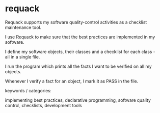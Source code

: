 # requack
Requack supports my software quality-control activities as a checklist maintenance tool.

I use Requack to make sure that the best practices are implemented in my software.



I define my software objects, their classes and a checklist for each class - all in a single file.

I run the program which prints all the facts I want to be verified on all my objects.

Whenever I verify a fact for an object, I mark it as PASS in the file.



keywords / categories:

implementing best practices, declarative programming, software quality control, checklists, development tools

